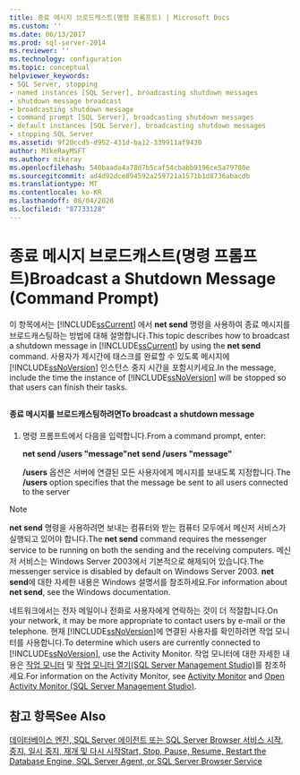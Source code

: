 ```yaml
---
title: 종료 메시지 브로드캐스트(명령 프롬프트) | Microsoft Docs
ms.custom: ''
ms.date: 06/13/2017
ms.prod: sql-server-2014
ms.reviewer: ''
ms.technology: configuration
ms.topic: conceptual
helpviewer_keywords:
- SQL Server, stopping
- named instances [SQL Server], broadcasting shutdown messages
- shutdown message broadcast
- broadcasting shutdown message
- command prompt [SQL Server], broadcasting shutdown messages
- default instances [SQL Server], broadcasting shutdown messages
- stopping SQL Server
ms.assetid: 9f20ccd5-d952-431d-ba12-339911af9430
author: MikeRayMSFT
ms.author: mikeray
ms.openlocfilehash: 540baada4a78d7b5caf54cbabb9196ce5a79780e
ms.sourcegitcommit: ad4d92dce894592a259721a1571b1d8736abacdb
ms.translationtype: MT
ms.contentlocale: ko-KR
ms.lasthandoff: 08/04/2020
ms.locfileid: "87733128"
---
```

# <a name="broadcast-a-shutdown-message-command-prompt"></a><span data-ttu-id="3ef4c-102">종료 메시지 브로드캐스트(명령 프롬프트)</span><span class="sxs-lookup"><span data-stu-id="3ef4c-102">Broadcast a Shutdown Message (Command Prompt)</span></span>
  <span data-ttu-id="3ef4c-103">이 항목에서는 [!INCLUDE[ssCurrent](../../includes/sscurrent-md.md)] 에서 **net send** 명령을 사용하여 종료 메시지를 브로드캐스팅하는 방법에 대해 설명합니다.</span><span class="sxs-lookup"><span data-stu-id="3ef4c-103">This topic describes how to broadcast a shutdown message in [!INCLUDE[ssCurrent](../../includes/sscurrent-md.md)] by using the **net send** command.</span></span> <span data-ttu-id="3ef4c-104">사용자가 제시간에 태스크를 완료할 수 있도록 메시지에 [!INCLUDE[ssNoVersion](../../includes/ssnoversion-md.md)] 인스턴스 중지 시간을 포함시키세요.</span><span class="sxs-lookup"><span data-stu-id="3ef4c-104">In the message, include the time the instance of [!INCLUDE[ssNoVersion](../../includes/ssnoversion-md.md)] will be stopped so that users can finish their tasks.</span></span>  
  
##  <a name="SSMSProcedure"></a>  
  
#### <a name="to-broadcast-a-shutdown-message"></a><span data-ttu-id="3ef4c-105">종료 메시지를 브로드캐스팅하려면</span><span class="sxs-lookup"><span data-stu-id="3ef4c-105">To broadcast a shutdown message</span></span>  
  
1.  <span data-ttu-id="3ef4c-106">명령 프롬프트에서 다음을 입력합니다.</span><span class="sxs-lookup"><span data-stu-id="3ef4c-106">From a command prompt, enter:</span></span>  
  
     <span data-ttu-id="3ef4c-107">**net send /users "message"**</span><span class="sxs-lookup"><span data-stu-id="3ef4c-107">**net send /users "message"**</span></span>  
  
     <span data-ttu-id="3ef4c-108">**/users** 옵션은 서버에 연결된 모든 사용자에게 메시지를 보내도록 지정합니다.</span><span class="sxs-lookup"><span data-stu-id="3ef4c-108">The **/users** option specifies that the message be sent to all users connected to the server</span></span>  
  
> [!NOTE]  
>  <span data-ttu-id="3ef4c-109">**net send** 명령을 사용하려면 보내는 컴퓨터와 받는 컴퓨터 모두에서 메신저 서비스가 실행되고 있어야 합니다.</span><span class="sxs-lookup"><span data-stu-id="3ef4c-109">The **net send** command requires the messenger service to be running on both the sending and the receiving computers.</span></span> <span data-ttu-id="3ef4c-110">메신저 서비스는 Windows Server 2003에서 기본적으로 해제되어 있습니다.</span><span class="sxs-lookup"><span data-stu-id="3ef4c-110">The messenger service is disabled by default on Windows Server 2003.</span></span> <span data-ttu-id="3ef4c-111">**net send**에 대한 자세한 내용은 Windows 설명서를 참조하세요.</span><span class="sxs-lookup"><span data-stu-id="3ef4c-111">For information about **net send**, see the Windows documentation.</span></span>  
  
 <span data-ttu-id="3ef4c-112">네트워크에서는 전자 메일이나 전화로 사용자에게 연락하는 것이 더 적절합니다.</span><span class="sxs-lookup"><span data-stu-id="3ef4c-112">On your network, it may be more appropriate to contact users by e-mail or the telephone.</span></span> <span data-ttu-id="3ef4c-113">현재 [!INCLUDE[ssNoVersion](../../includes/ssnoversion-md.md)]에 연결된 사용자를 확인하려면 작업 모니터를 사용합니다.</span><span class="sxs-lookup"><span data-stu-id="3ef4c-113">To determine which users are currently connected to [!INCLUDE[ssNoVersion](../../includes/ssnoversion-md.md)], use the Activity Monitor.</span></span> <span data-ttu-id="3ef4c-114">작업 모니터에 대한 자세한 내용은 [작업 모니터](../../relational-databases/performance-monitor/activity-monitor.md) 및 [작업 모니터 열기&#40;SQL Server Management Studio&#41;](../../relational-databases/performance-monitor/open-activity-monitor-sql-server-management-studio.md)를 참조하세요.</span><span class="sxs-lookup"><span data-stu-id="3ef4c-114">For information on the Activity Monitor, see [Activity Monitor](../../relational-databases/performance-monitor/activity-monitor.md) and [Open Activity Monitor &#40;SQL Server Management Studio&#41;](../../relational-databases/performance-monitor/open-activity-monitor-sql-server-management-studio.md).</span></span>  
  
## <a name="see-also"></a><span data-ttu-id="3ef4c-115">참고 항목</span><span class="sxs-lookup"><span data-stu-id="3ef4c-115">See Also</span></span>  
 [<span data-ttu-id="3ef4c-116">데이터베이스 엔진, SQL Server 에이전트 또는 SQL Server Browser 서비스 시작, 중지, 일시 중지, 재개 및 다시 시작</span><span class="sxs-lookup"><span data-stu-id="3ef4c-116">Start, Stop, Pause, Resume, Restart the Database Engine, SQL Server Agent, or SQL Server Browser Service</span></span>](start-stop-pause-resume-restart-sql-server-services.md)  
  
  
